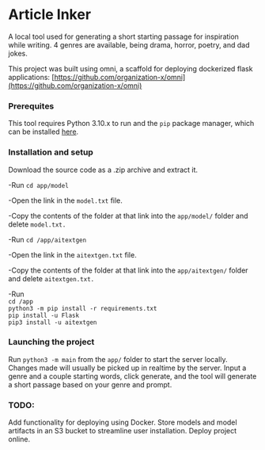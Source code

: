# Article Inker
A local tool used for generating a short starting passage for inspiration while writing. 4 genres are available, being drama, horror, poetry, and dad jokes.

This project was built using omni, a scaffold for deploying dockerized flask applications: [https://github.com/organization-x/omni](https://github.com/organization-x/omni)

### Prerequites
This tool requires Python 3.10.x to run and the `pip` package manager, which can be installed [here](https://pip.pypa.io/en/stable/installation/).

### Installation and setup
Download the source code as a .zip archive and extract it.

-Run `cd app/model`

-Open the link in the `model.txt` file.

-Copy the contents of the folder at that link into the `app/model/` folder and delete `model.txt.`

-Run `cd /app/aitextgen` 

-Open the link in the `aitextgen.txt` file.

-Copy the contents of the folder at that link into the `app/aitextgen/` folder and delete `aitextgen.txt.`

-Run           
`cd /app`        
`python3 -m pip install -r requirements.txt`   
`pip install -u Flask`      
`pip3 install -u aitextgen`            

### Launching the project
Run `python3 -m main` from the `app/` folder to start the server locally. Changes made will usually be picked up in realtime by the server. Input a genre and a couple starting words, click generate, and the tool will generate a short passage based on your genre and prompt.

### TODO:
Add functionality for deploying using Docker.
Store models and model artifacts in an S3 bucket to streamline user installation.
Deploy project online.
